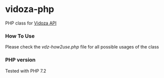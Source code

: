 # vidoza-php
PHP class for [Vidoza API](https://vidoza.net/api)

### How To Use
Please check the _vdz-how2use.php_ file for all possible usages of the class

### PHP version
Tested with PHP 7.2
